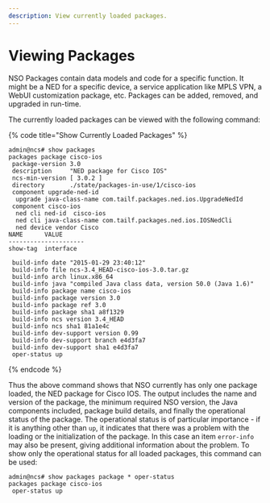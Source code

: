 ```yaml
---
description: View currently loaded packages.
---
```


# Viewing Packages

NSO Packages contain data models and code for a specific function. It might be a NED for a specific device, a service application like MPLS VPN, a WebUI customization package, etc. Packages can be added, removed, and upgraded in run-time.

The currently loaded packages can be viewed with the following command:

{% code title="Show Currently Loaded Packages" %}
```cli
admin@ncs# show packages
packages package cisco-ios
 package-version 3.0
 description     "NED package for Cisco IOS"
 ncs-min-version [ 3.0.2 ]
 directory       ./state/packages-in-use/1/cisco-ios
 component upgrade-ned-id
  upgrade java-class-name com.tailf.packages.ned.ios.UpgradeNedId
 component cisco-ios
  ned cli ned-id  cisco-ios
  ned cli java-class-name com.tailf.packages.ned.ios.IOSNedCli
  ned device vendor Cisco
NAME      VALUE
---------------------
show-tag  interface

 build-info date "2015-01-29 23:40:12"
 build-info file ncs-3.4_HEAD-cisco-ios-3.0.tar.gz
 build-info arch linux.x86_64
 build-info java "compiled Java class data, version 50.0 (Java 1.6)"
 build-info package name cisco-ios
 build-info package version 3.0
 build-info package ref 3.0
 build-info package sha1 a8f1329
 build-info ncs version 3.4_HEAD
 build-info ncs sha1 81a1e4c
 build-info dev-support version 0.99
 build-info dev-support branch e4d3fa7
 build-info dev-support sha1 e4d3fa7
 oper-status up
```
{% endcode %}

Thus the above command shows that NSO currently has only one package loaded, the NED package for Cisco IOS. The output includes the name and version of the package, the minimum required NSO version, the Java components included, package build details, and finally the operational status of the package. The operational status is of particular importance - if it is anything other than `up`, it indicates that there was a problem with the loading or the initialization of the package. In this case an item `error-info` may also be present, giving additional information about the problem. To show only the operational status for all loaded packages, this command can be used:

```cli
admin@ncs# show packages package * oper-status
packages package cisco-ios
 oper-status up
```
